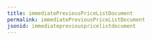 ```yaml
---
title: immediatePreviousPriceListDocument
permalink: immediatePreviousPriceListDocument
jsonid: immediatepreviouspricelistdocument
---
```

